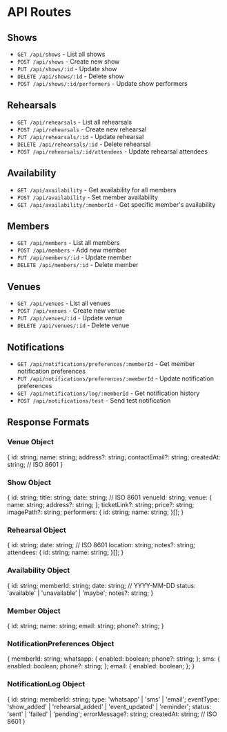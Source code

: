 # API Routes

## Shows
- `GET /api/shows` - List all shows
- `POST /api/shows` - Create new show
- `PUT /api/shows/:id` - Update show
- `DELETE /api/shows/:id` - Delete show
- `POST /api/shows/:id/performers` - Update show performers

## Rehearsals
- `GET /api/rehearsals` - List all rehearsals
- `POST /api/rehearsals` - Create new rehearsal
- `PUT /api/rehearsals/:id` - Update rehearsal
- `DELETE /api/rehearsals/:id` - Delete rehearsal
- `POST /api/rehearsals/:id/attendees` - Update rehearsal attendees

## Availability
- `GET /api/availability` - Get availability for all members
- `POST /api/availability` - Set member availability
- `GET /api/availability/:memberId` - Get specific member's availability

## Members
- `GET /api/members` - List all members
- `POST /api/members` - Add new member
- `PUT /api/members/:id` - Update member
- `DELETE /api/members/:id` - Delete member

## Venues
- `GET /api/venues` - List all venues
- `POST /api/venues` - Create new venue
- `PUT /api/venues/:id` - Update venue
- `DELETE /api/venues/:id` - Delete venue

## Notifications
- `GET /api/notifications/preferences/:memberId` - Get member notification preferences
- `PUT /api/notifications/preferences/:memberId` - Update notification preferences
- `GET /api/notifications/log/:memberId` - Get notification history
- `POST /api/notifications/test` - Send test notification

## Response Formats

### Venue Object
{
  id: string;
  name: string;
  address?: string;
  contactEmail?: string;
  createdAt: string; // ISO 8601
}

### Show Object
{
  id: string;
  title: string;
  date: string; // ISO 8601
  venueId: string;
  venue: {
    name: string;
    address?: string;
  };
  ticketLink?: string;
  price?: string;
  imagePath?: string;
  performers: {
    id: string;
    name: string;
  }[];
}

### Rehearsal Object
{
  id: string;
  date: string; // ISO 8601
  location: string;
  notes?: string;
  attendees: {
    id: string;
    name: string;
  }[];
}

### Availability Object
{
  id: string;
  memberId: string;
  date: string; // YYYY-MM-DD
  status: 'available' | 'unavailable' | 'maybe';
  notes?: string;
}

### Member Object
{
  id: string;
  name: string;
  email: string;
  phone?: string;
}

### NotificationPreferences Object
{
  memberId: string;
  whatsapp: {
    enabled: boolean;
    phone?: string;
  };
  sms: {
    enabled: boolean;
    phone?: string;
  };
  email: {
    enabled: boolean;
  };
}

### NotificationLog Object
{
  id: string;
  memberId: string;
  type: 'whatsapp' | 'sms' | 'email';
  eventType: 'show_added' | 'rehearsal_added' | 'event_updated' | 'reminder';
  status: 'sent' | 'failed' | 'pending';
  errorMessage?: string;
  createdAt: string; // ISO 8601
}